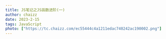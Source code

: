 ```yaml
---
title: JS笔记之JS函数进阶(一)
author: chaizz
date: 2023-2-15
tags: JavaScript
photo: ["https://tc.chaizz.com/ec55444c4a1211edac740242ac190002.png"]
---
```


​                    

<!--more-->































